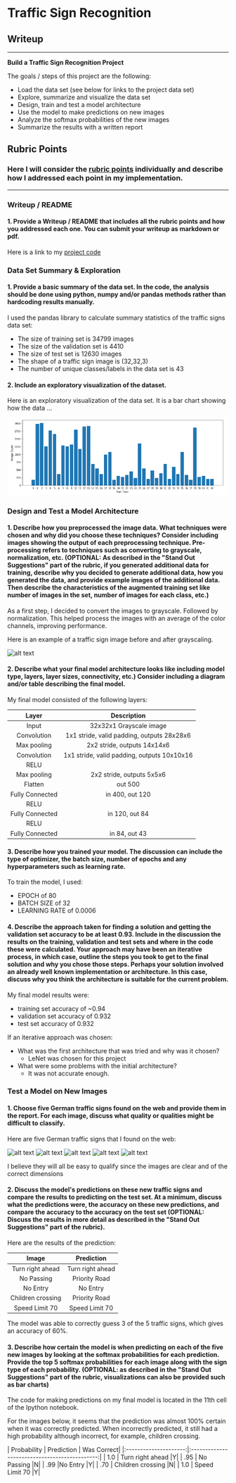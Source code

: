 # **Traffic Sign Recognition**

## Writeup

---

**Build a Traffic Sign Recognition Project**

The goals / steps of this project are the following:
* Load the data set (see below for links to the project data set)
* Explore, summarize and visualize the data set
* Design, train and test a model architecture
* Use the model to make predictions on new images
* Analyze the softmax probabilities of the new images
* Summarize the results with a written report


[//]: # (Image References)

[image1]: ./examples/Chart1.png "Visualization"
[image2]: ./examples/grayscale.jpg "Grayscaling"
[image3]: ./examples/random_noise.jpg "Random Noise"
[image4]: ./data/signs/1.png "Traffic Sign 1"
[image5]: ./data/signs/2.png "Traffic Sign 2"
[image6]: ./data/signs/3.png "Traffic Sign 3"
[image7]: ./data/signs/4.png "Traffic Sign 4"
[image8]: ./data/signs/5.png "Traffic Sign 5"

## Rubric Points
### Here I will consider the [rubric points](https://review.udacity.com/#!/rubrics/481/view) individually and describe how I addressed each point in my implementation.  

---
### Writeup / README

#### 1. Provide a Writeup / README that includes all the rubric points and how you addressed each one. You can submit your writeup as markdown or pdf.
 Here is a link to my [project code](https://github.com/jvmorgutia/TrafficSignClassifier)

### Data Set Summary & Exploration

#### 1. Provide a basic summary of the data set. In the code, the analysis should be done using python, numpy and/or pandas methods rather than hardcoding results manually.

I used the pandas library to calculate summary statistics of the traffic
signs data set:

* The size of training set is 34799 images
* The size of the validation set is 4410  
* The size of test set is 12630 images
* The shape of a traffic sign image is (32,32,3)
* The number of unique classes/labels in the data set is 43

#### 2. Include an exploratory visualization of the dataset.

Here is an exploratory visualization of the data set. It is a bar chart showing how the data ...

![alt text][image1]
### Design and Test a Model Architecture

#### 1. Describe how you preprocessed the image data. What techniques were chosen and why did you choose these techniques? Consider including images showing the output of each preprocessing technique. Pre-processing refers to techniques such as converting to grayscale, normalization, etc. (OPTIONAL: As described in the "Stand Out Suggestions" part of the rubric, if you generated additional data for training, describe why you decided to generate additional data, how you generated the data, and provide example images of the additional data. Then describe the characteristics of the augmented training set like number of images in the set, number of images for each class, etc.)

As a first step, I decided to convert the images to grayscale. Followed by normalization. This helped process the images with an average of the color channels, improving performance.

Here is an example of a traffic sign image before and after grayscaling.

![alt text][image2]


#### 2. Describe what your final model architecture looks like including model type, layers, layer sizes, connectivity, etc.) Consider including a diagram and/or table describing the final model.

My final model consisted of the following layers:

| Layer         		|     Description	        					|
|:---------------------:|:---------------------------------------------:|
| Input         		| 32x32x1 Grayscale image   							|
| Convolution     	| 1x1 stride, valid padding, outputs 28x28x6 	|
| Max pooling	      	| 2x2 stride,  outputs 14x14x6 				|
| Convolution	    | 1x1 stride, valid padding, outputs 10x10x16      									|
| RELU					|												|
| Max pooling	      	| 2x2 stride,  outputs 5x5x6 				|
| Flatten		| out 500        									|
| Fully Connected				| in 400, out 120        									|
| RELU					|												|
| Fully Connected				| in 120, out 84        									|
| RELU					|												|
| Fully Connected				| in 84, out 43       									|




#### 3. Describe how you trained your model. The discussion can include the type of optimizer, the batch size, number of epochs and any hyperparameters such as learning rate.

To train the model, I used:

- EPOCH of 80
- BATCH SIZE of 32
- LEARNING RATE of 0.0006


#### 4. Describe the approach taken for finding a solution and getting the validation set accuracy to be at least 0.93. Include in the discussion the results on the training, validation and test sets and where in the code these were calculated. Your approach may have been an iterative process, in which case, outline the steps you took to get to the final solution and why you chose those steps. Perhaps your solution involved an already well known implementation or architecture. In this case, discuss why you think the architecture is suitable for the current problem.

My final model results were:
* training set accuracy of ~0.94
* validation set accuracy of 0.932
* test set accuracy of 0.932

If an iterative approach was chosen:
* What was the first architecture that was tried and why was it chosen?
  - LeNet was chosen for this project
* What were some problems with the initial architecture?
  -  It was not accurate enough.


### Test a Model on New Images

#### 1. Choose five German traffic signs found on the web and provide them in the report. For each image, discuss what quality or qualities might be difficult to classify.

Here are five German traffic signs that I found on the web:

![alt text][image4] ![alt text][image5] ![alt text][image6]
![alt text][image7] ![alt text][image8]

I believe they will all be easy to qualify since the images are clear and of the correct dimensions

#### 2. Discuss the model's predictions on these new traffic signs and compare the results to predicting on the test set. At a minimum, discuss what the predictions were, the accuracy on these new predictions, and compare the accuracy to the accuracy on the test set (OPTIONAL: Discuss the results in more detail as described in the "Stand Out Suggestions" part of the rubric).

Here are the results of the prediction:

| Image			        |     Prediction	        					|
|:---------------------:|:---------------------------------------------:|
| Turn right ahead   | Turn right ahead |
| No Passing     		 | Priority Road		|
| No Entry					 | No Entry							|
| Children crossing	 | Priority Road			|
| Speed Limit 70     |Speed Limit 70|


The model was able to correctly guess 3 of the 5 traffic signs, which gives an accuracy of 60%.

#### 3. Describe how certain the model is when predicting on each of the five new images by looking at the softmax probabilities for each prediction. Provide the top 5 softmax probabilities for each image along with the sign type of each probability. (OPTIONAL: as described in the "Stand Out Suggestions" part of the rubric, visualizations can also be provided such as bar charts)

The code for making predictions on my final model is located in the 11th cell of the Ipython notebook.

For the images below, it seems that the prediction was almost 100% certain when it was correctly predicted. When incorrectly predicted, it still had a high probability although incorrect, for example, children crossing.

| Probability         	|     Prediction	        					| Was Correct|
|:---------------------:|:---------------------------------------------:|
| 1.0      			| Turn right ahead  	|Y|
| .95   				|  No Passing 										|N|
| .99			      |No Entry										|Y|
| .70     			| Children crossing					 				|N|
| 1.0				    | Speed Limit 70      							|Y|
